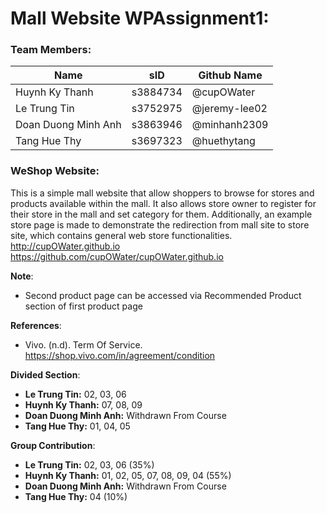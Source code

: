 # Mall Website WPAssignment1:

### Team Members:
Name | sID | Github Name
---------------|----------|-----------
Huynh Ky Thanh | s3884734 | @cupOWater
Le Trung Tin | s3752975 | @jeremy-lee02
Doan Duong Minh Anh |s3863946 | @minhanh2309
Tang Hue Thy|s3697323 |@huethytang

### WeShop Website:
  This is a simple mall website that allow shoppers to browse for stores and products available within the mall. It also allows store owner to register for their store in the mall and set category for them. Additionally, an example store page is made to demonstrate the redirection from mall site to store site, which contains general web store functionalities.
  http://cupOWater.github.io
  https://github.com/cupOWater/cupOWater.github.io

  **Note**:
  * Second product page can be accessed via Recommended Product section of first product page

  **References**:
  * Vivo. (n.d). Term Of Service.
    https://shop.vivo.com/in/agreement/condition
  
  **Divided Section**:
  * **Le Trung Tin:**  02, 03, 06
  * **Huynh Ky Thanh:** 07, 08, 09
  * **Doan Duong Minh Anh:** Withdrawn From Course
  * **Tang Hue Thy:** 01, 04, 05

  **Group Contribution**:
  * **Le Trung Tin:**  02, 03, 06 (35%)
  * **Huynh Ky Thanh:** 01, 02, 05, 07, 08, 09, 04 (55%)
  * **Doan Duong Minh Anh:** Withdrawn From Course
  * **Tang Hue Thy:** 04 (10%)
